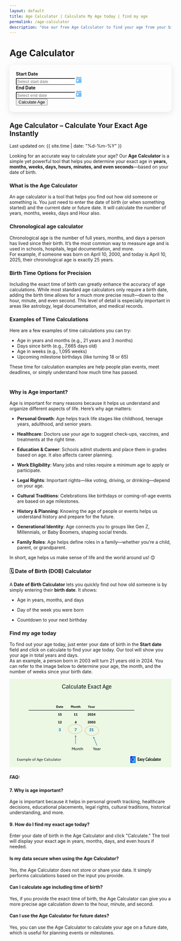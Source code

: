 ```yaml
---
layout: default
title: Age Calculator | Calculate My Age today | find my age
permalink: /age-calculator
description: "Use our free Age Calculator to find your age from your birth date or see the age difference in days. It's quick and easy to find your age today!"
---
```

<link rel="stylesheet" href="https://cdn.jsdelivr.net/npm/flatpickr/dist/flatpickr.min.css">
 <style>
    #results { display: none; transition: all 0.4s ease-in-out; }
    #results.show { display: block; opacity: 1; transform: translateY(0); }
    #results h3 { font-weight: bold; margin-bottom: 15px; }
    #results .list-group-item { font-size: 1rem; background: #fff; border: none; margin-bottom: 8px; padding: 15px 20px; box-shadow: 0 2px 10px rgba(0, 0, 0, 0.1); border-radius: 12px; }
    .card { padding: 20px; box-shadow: 0 4px 20px rgba(0, 0, 0, 0.1); border-radius: 12px; }
    .input-group .form-control { border-right: none; }
    .input-group .input-group-text { background: #fff; border-left: none; }
  </style>
<div class="container mt-5">
<div class="container mt-5">
    <h1 class="text-center mb-4">Age Calculator</h1>
    <div class="card">
      <form id="ageForm">
        <div class="row mb-4 gap-4">
          <div class="col-md-5 mx-auto">
            <label for="startDate" class="form-label"><strong>Start Date</strong></label>
            <div class="input-group">
              <input type="text" id="startDate" class="form-control flatpickr" placeholder="Select start date" required>
              <span class="input-group-text bg-light"><svg xmlns="http://www.w3.org/2000/svg" height="20" width="17.5" viewBox="0 0 448 512"><path fill="#74C0FC" d="M128 0c17.7 0 32 14.3 32 32l0 32 128 0 0-32c0-17.7 14.3-32 32-32s32 14.3 32 32l0 32 48 0c26.5 0 48 21.5 48 48l0 48L0 160l0-48C0 85.5 21.5 64 48 64l48 0 0-32c0-17.7 14.3-32 32-32zM0 192l448 0 0 272c0 26.5-21.5 48-48 48L48 512c-26.5 0-48-21.5-48-48L0 192zm80 64c-8.8 0-16 7.2-16 16l0 96c0 8.8 7.2 16 16 16l96 0c8.8 0 16-7.2 16-16l0-96c0-8.8-7.2-16-16-16l-96 0z" /></svg></span>
            </div>
          </div>
          <div class="col-md-5 mx-auto">
            <label for="endDate" class="form-label"><strong>End Date</strong></label>
            <div class="input-group">
              <input type="text" id="endDate" class="form-control flatpickr" placeholder="Select end date" required>
              <span class="input-group-text bg-light"><svg xmlns="http://www.w3.org/2000/svg" height="20" width="17.5" viewBox="0 0 448 512"><path fill="#74C0FC" d="M128 0c17.7 0 32 14.3 32 32l0 32 128 0 0-32c0-17.7 14.3-32 32-32s32 14.3 32 32l0 32 48 0c26.5 0 48 21.5 48 48l0 48L0 160l0-48C0 85.5 21.5 64 48 64l48 0 0-32c0-17.7 14.3-32 32-32zM0 192l448 0 0 272c0 26.5-21.5 48-48 48L48 512c-26.5 0-48-21.5-48-48L0 192zm80 64c-8.8 0-16 7.2-16 16l0 96c0 8.8 7.2 16 16 16l96 0c8.8 0 16-7.2 16-16l0-96c0-8.8-7.2-16-16-16l-96 0z" /></svg></span>
            </div>
          </div>
        </div>
        <div class="text-center">
          <button type="button" id="calculateBtn" class="btn btn-primary">Calculate Age</button>
        </div>
      </form>

<div class="mt-4" id="results">
        <h3 class="text-center">Your Age Results</h3>
        <ul class="list-group">
          <li class="list-group-item" id="result1"></li>
          <li class="list-group-item" id="result2"></li>
          <li class="list-group-item" id="result3"></li>
          <li class="list-group-item" id="result4"></li>
          <li class="list-group-item" id="result5"></li>
          <li class="list-group-item" id="result6"></li>
        </ul>
      </div>
    </div>
  </div>


    
<!-- Article -->
<h2 class="pt-5">Age Calculator – Calculate Your Exact Age Instantly</h2>
<p>  Last updated on: {{ site.time | date: "%d-%m-%Y" }}</p>
<p>Looking for an accurate way to calculate your age? Our <strong>Age Calculator</strong> is a simple yet powerful tool that helps you determine your exact age in <strong>years, months, weeks, days, hours, minutes, and even seconds</strong>&mdash;based on your date of birth.</p>
<h3><strong>What is the Age Calculator</strong></h3>
<p>An age calculator is a tool that helps you find out how old someone or something is. You just need to enter the date of birth (or when something started) and the current date or future date. It will calculate the number of years, months, weeks, days and Hour also.</p>

<h3>Chronological age calculator</h3>
<p>Chronological age is the number of full years, months, and days a person has lived since their birth. It’s the most common way to measure age and is used in schools, hospitals, legal documentation, and more.<br> For example, if someone was born on April 10, 2000, and today is April 10, 2025, their chronological age is exactly 25 years.</p>
<h3>Birth Time Options for Precision</h3>
<p>Including the exact time of birth can greatly enhance the accuracy of age calculations. While most standard age calculators only require a birth date, adding the birth time allows for a much more precise result—down to the hour, minute, and even second. This level of detail is especially important in areas like astrology, legal documentation, and medical records.</p>
<h3>Examples of Time Calculations </h3>
<p>Here are a few examples of time calculations you can try:<br>
<ul>
<li>Age in years and months (e.g., 21 years and 3 months)</li>
<li>Days since birth (e.g., 7,665 days old)</li>
<li>Age in weeks (e.g., 1,095 weeks)</li>
<li>Upcoming milestone birthdays (like turning 18 or 65)</li>
</ul>
These time for calculation examples are help people plan events, meet deadlines, or simply understand how much time has passed.</p>

<h3><br />Why is Age important?</h3>
<p>Age is important for many reasons because it helps us understand and organize different aspects of life. Here&rsquo;s why age matters:</p>
<ul>
<li><p><strong>Personal Growth</strong>: Age helps track life stages like childhood, teenage years, adulthood, and senior years.</p></li>
<li><p><strong>Healthcare</strong>: Doctors use your age to suggest check-ups, vaccines, and treatments at the right time.</p></li>
<li><p><strong>Education &amp; Career</strong>: Schools admit students and place them in grades based on age. It also affects career planning.</p></li>
<li><p><strong>Work Eligibility</strong>: Many jobs and roles require a minimum age to apply or participate.</p></li>
<li><p><strong>Legal Rights</strong>: Important rights&mdash;like voting, driving, or drinking&mdash;depend on your age.</p></li>
<li><p><strong>Cultural Traditions</strong>: Celebrations like birthdays or coming-of-age events are based on age milestones.</p></li>
<li><p><strong>History &amp; Planning</strong>: Knowing the age of people or events helps us understand history and prepare for the future.</p></li>
<li><p><strong>Generational Identity</strong>: Age connects you to groups like Gen Z, Millennials, or Baby Boomers, shaping social trends.</p></li>
<li><p><strong>Family Roles</strong>: Age helps define roles in a family&mdash;whether you&rsquo;re a child, parent, or grandparent.</p></li>
</ul>
<p>In short, age helps us make sense of life and the world around us! 😊</p>
<h3>🗓️ Date of Birth (DOB) Calculator</h3>
<p>A <strong >Date of Birth Calculator</strong> lets you quickly find out how old someone is by simply entering their <strong>birth date</strong>. It shows:</p>
<ul>
<li><p>Age in years, months, and days</p></li>
<li><p>Day of the week you were born</p></li>
<li><p>Countdown to your next birthday</p></li>
</ul>

<h3>Find my age today</h3><p>To find out your age today, just enter your date of birth in the <strong>Start date </strong> field and click on calculate to find your age today. Our tool will show you your age in total years and days. <br> As an example, a person born in 2003 will turn 21 years old in 2024. You can refer to the image below to determine your age, the month, and the number of weeks since your birth date.</p>
<img class="img-fluid" alt="Age Calculator, how to find my age and date of birth calculation" src="/assets/images/age-calculator.webp" fetchpriority="high" loading="auto" style="object-fit: contain;">

<h5>FAQ:</h5>
<h4>7. Why is age important?</h4>
<p>Age is important because it helps in personal growth tracking, healthcare decisions, educational placements, legal rights, cultural traditions, historical understanding, and more.</p>
<h4 >9. How do I find my exact age today?</h4>
<p>Enter your date of birth in the Age Calculator and click "Calculate." The tool will display your exact age in years, months, days, and even hours if needed.</p>
<h4>Is my data secure when using the Age Calculator?</h4>
<p>Yes, the Age Calculator does not store or share your data. It simply performs calculations based on the input you provide.</p>
<h4>Can I calculate age including time of birth?</h4>
<p>Yes, if you provide the exact time of birth, the Age Calculator can give you a more precise age calculation down to the hour, minute, and second.</p>
<h4>Can I use the Age Calculator for future dates?</h4>
<p>Yes, you can use the Age Calculator to calculate your age on a future date, which is useful for planning events or milestones.</p>

</div>

<script src="{{ '/assets/js/age-calculator.js' | relative_url }}"></script>
<script src="https://cdn.jsdelivr.net/npm/flatpickr"></script>
    